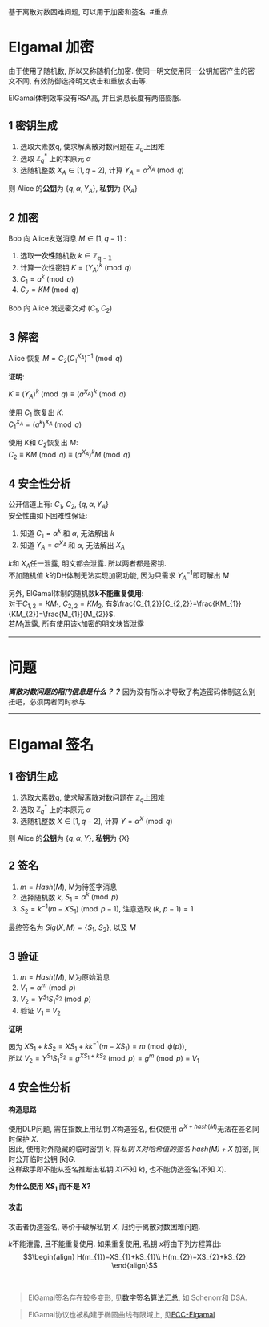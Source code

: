 基于离散对数困难问题, 可以用于加密和签名. #重点

# Elgamal 加密

由于使用了随机数, 所以又称随机化加密. 使同一明文使用同一公钥加密产生的密文不同, 有效防御选择明文攻击和重放攻击等.

ElGamal体制效率没有RSA高, 并且消息长度有两倍膨胀.

## 1 密钥生成

1. 选取大素数q, 使求解离散对数问题在 $\mathbb{Z}_{q}$上困难
2. 选取 $\mathbb{Z}_{q}^*$ 上的本原元 $\alpha$
3. 选随机整数 $X_{A}\in \left[1, q-2\right]$, 计算 $Y_{A}=\alpha^{X_{A}}\pmod q$

则 Alice 的**公钥**为 $\{q, \alpha, Y_{A}\}$, **私钥**为 $\{X_A\}$

## 2 加密
Bob 向 Alice发送消息 $M\in\left[1, q-1\right]$ :

1. 选取**一次性**随机数 $k\in \mathbb{Z_{q-1}}$
2. 计算一次性密钥 $K=(Y_{A})^{k}\pmod q$
3. $C_{1}=a^{k}\pmod q$
4. $C_{2}=KM\pmod q$

Bob 向 Alice 发送密文对 $\left(C_{1}, C_{2}\right)$

## 3 解密

Alice 恢复 $M=C_{2}(C_{1}^{X_{A}})^{-1}\pmod q$

**证明**:

$K\equiv(Y_{A})^{k}\pmod q\equiv (a^{X_{A}})^k\pmod q$

使用 $C_1$ 恢复出 $K$:  
$C_{1}^{X_{A}}=(a^{k})^{X_{A}}\pmod q$

使用 $K$和 $C_{2}$恢复出 $M$:  
$C_{2}\equiv KM\pmod q\equiv (a^{X_{A}})^{k}M\pmod q$

## 4 安全性分析

公开信道上有: $C_{1}$, $C_{2}$, $\{q, \alpha, Y_{A}\}$  
安全性由如下困难性保证:  

1. 知道 $C_{1}=\alpha^{k}$ 和 $\alpha$, 无法解出 $k$
2. 知道 $Y_{A}=\alpha^{X_{A}}$ 和 $\alpha$, 无法解出 $X_{A}$

$k$和 $X_{A}$任一泄露, 明文都会泄露. 所以两者都是密钥.  
不加随机值 $k$的DH体制无法实现加密功能, 因为只需求 $Y_{A}^{-1}$即可解出 $M$

另外, ElGamal体制的随机数**k不能重复使用**:  
对于$C_{1,2}=KM_{1}$, $C_{2,2}=KM_{2}$, 有$\frac{C_{1,2}}{C_{2,2}}=\frac{KM_{1}}{KM_{2}}=\frac{M_{1}}{M_{2}}$.  
若$M_{1}$泄露, 所有使用该k加密的明文块皆泄露

***
# 问题
***离散对数问题的陷门信息是什么？？*** 因为没有所以才导致了构造密码体制这么别扭吧，必须两者同时参与

***

# Elgamal 签名

## 1 密钥生成

1. 选取大素数q, 使求解离散对数问题在 $\mathbb{Z}_{q}$上困难
2. 选取 $\mathbb{Z}_{q}^*$ 上的本原元 $\alpha$
3. 选随机整数 $X\in \left[1, q-2\right]$, 计算 $Y=\alpha^{X}\pmod q$

则 Alice 的**公钥**为 $\{q, \alpha, Y\}$, **私钥**为 $\{X\}$

## 2 签名

1. $m=Hash(M)$, M为待签字消息
2. 选择随机数 $k$, $S_{1}=\alpha^{k}\pmod p$
3. $S_{2}=k^{-1}(m-XS_{1})\pmod {p-1}$, 注意选取 $(k,\ p-1)=1$

最终签名为 $Sig(X, M)=\{S_{1},\ S_{2}\}$, 以及 $M$

## 3 验证

1. $m=Hash(M)$, M为原始消息
1. $V_{1}=\alpha^{m}\pmod p$
2. $V_{2}=Y^{S_{1}}S_{1}^{S_{2}}\pmod p$
3. 验证 $V_{1}\equiv V_{2}$

**证明**

因为 $XS_{1}+kS_{2}=XS_{1}+kk^{-1}(m-XS_{1})=m \pmod{\phi(p)}$,  
所以 $V_{2}=Y^{S_{1}}S_{1}^{S_{2}}=g^{XS_{1}+kS_{2}}\pmod p=g^{m}\pmod p\equiv V_{1}$


## 4 安全性分析

#### 构造思路

使用DLP问题, 需在指数上用私钥 $X$构造签名, 但仅使用 $\alpha^{X+hash(M)}$无法在签名同时保护 $X$.  
因此, 使用对外隐藏的临时密钥 $k$, 将*私钥 $X$对哈希值的签名 $hash(M)+X$* 加密, 同时公开临时公钥 $[k]G$.  
这样敌手即不能从签名推断出私钥 $X$(不知 $k$), 也不能伪造签名(不知 $X$).

**为什么使用 $XS_{1}$ 而不是 $X$?**

#### 攻击

攻击者伪造签名, 等价于破解私钥 $X$, 归约于离散对数困难问题.

$k$不能泄露, 且不能重复使用. 如果重复使用, 私钥 $x$将由下列方程算出:
$$\begin{align}
H(m_{1})=XS_{1}+kS_{1}\\
H(m_{2})=XS_{2}+kS_{2}
\end{align}$$

<br>

> ElGamal签名存在较多变形, 见[数字签名算法汇总](数字签名.md), 如 Schenorr和 DSA.

> ElGamal协议也被构建于椭圆曲线有限域上, 见[ECC-Elgamal](ECC/ECC-Elgamal公钥加密.md)